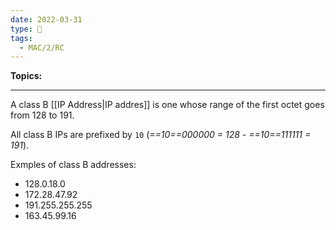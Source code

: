 ```yaml
---
date: 2022-03-31
type: 🧠
tags:
  - MAC/2/RC
---
```


**Topics:**

---

A class B [[IP Address|IP addres]] is one whose range of the first octet goes from $128$ to $191$.

All class B IPs are prefixed by `10` (_==10==000000 = 128 - ==10==111111 = 191_).

Exmples of class B addresses:

- 128.0.18.0
- 172.28.47.92
- 191.255.255.255
- 163.45.99.16

